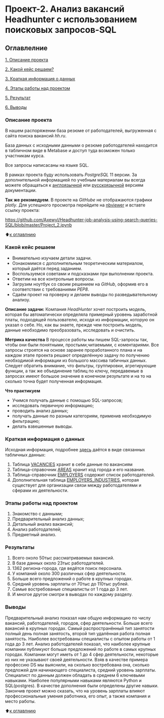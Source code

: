 # Проект-2. Анализ вакансий Headhunter с использованием поисковых запросов-SQL

## Оглавлелние
[1. Описание проекта](https://github.com/Axewyl/Headhunter-job-analysis-using-search-queries-SQL/blob/master/README.md#Описание-проекта)

[2. Какой кейс решаем?](https://github.com/Axewyl/Headhunter-job-analysis-using-search-queries-SQL/blob/master/README.md#Какой-кейс-решаем)

[3. Краткая информация о данных](https://github.com/Axewyl/Headhunter-job-analysis-using-search-queries-SQL/blob/master/README.md#Краткая-информация-о-данных)

[4. Этапы работы над проектом](https://github.com/Axewyl/Headhunter-job-analysis-using-search-queries-SQL/blob/master/README.md#Этапы-работы-над-проектом)

[5. Результат](https://github.com/Axewyl/Headhunter-job-analysis-using-search-queries-SQL/blob/master/README.md#Результаты)

[6. Выводы](https://github.com/Axewyl/Headhunter-job-analysis-using-search-queries-SQL/blob/master/README.md#Выводы)

### Описание проекта
В нашем распоряжении база резюме от работодателей, выгруженная с сайта поиска вакансий *hh.ru*.

База данных с исходными данными о резюме работодателей находится в табличном виде в Metabase и доступ туда возможен только участникам курса.

Все запросы написасаны на языке SQL.

В рамках проекта буду использовать *PostgreSQL* 11 версии. За дополнительной информацией по учебным материалам вы всегда можете обращаться к [англоязычной](https://www.postgresql.org/docs/11/index.html) или [русскоязычной](https://postgrespro.ru/docs/postgresql/11/index.html) версиям документации.

**Так же рекомедуем**. В проекте на *GitHube* не отображаются графики *plotly*. Для успешного просмотра перейдите на [nbviewer](https://nbviewer.org/) и вставте ссылку проекта:

https://github.com/Axewyl/Headhunter-job-analysis-using-search-queries-SQL/blob/master/Project_2.ipynb

:arrow_up:[к оглавлнию](https://github.com/Axewyl/Headhunter-job-analysis-using-search-queries-SQL/blob/master/README.md#Оглавлелние)

### Какой кейс решаем
- Внимательно изучаем детали задачи.
- Ознакомимся с дополнительным теоретическим материалом, который даётся перед заданием.
- Воспользуемся советами и подсказками при выполнении проекта.
- Ответим на все контрольные вопросы.
- Загрузим ноутбук со своим решением на *GitHub*, оформив его в соответствии с требованиями *PEP8*.
- Сдаём проект на проверку и делаем выводы по разведывательному анализу.

**Описание задачи:**
Компания *HeadHunter* хочет построить модель, которая бы автоматически определяла примерный уровень заработной платы, подходящей пользователю, исходя из информации, которую он указал о себе. Но, как вы знаете, прежде чем построить модель, данные необходимо преобразовать, исследовать и очистить.

**Метрика качества**
В процессе работы мы пишем SQL-запросы так, чтобы они были понятными, простыми,читаемыми, с коментариями. Все запросы строятся на основе заранее проработанного плана и на каждом этапе проекта решают определённую задачу по получению необходимой информации из большого массива табичных данных. 
Следует обратить внимание, что фильтры, группировки, агрегирующие функции, а так же объединение таблиц по ключу, передавемые в запросах имеют большое значение в конечном результате и на то на сколько точна будет полученная информация.

**Что практикуем**
- Учимся получать данные с помощью SQL-запросов;
- исследовать первичную информацию;
- проводить анализ данных;
- получать данные по разным категориям, применив необходимую фильтрацию;
- делать взвешенные выводы.

### Краткая информация о данных
Исходная информация, подробнее [здесь](data/MAIN.png) даётся в виде связанных табличных данных:
1. Таблица [VACANCIES](data/VACANCIES.png)  хранит в себе данные по вакансиям
2. Таблица-справочник [AREAS](data/AREAS.png) хранит код города и его название.
3. Таблица-справочник [EMPLOYERS](data/EMPLOYERS.png) содержит список работодателей.
4. Дополнительная таблица [EMPLOYERS_INDUSTRIES](data/EMPLOYERS_INDUSTRIES.png), которая существует для организации связи между работодателями и сферами их деятельности.

### Этапы работы над проектом
1. Знакомство с данными;
2. Предварительный анализ данных;
3. Детальный анализ вакансий;
4. Анализ работодателей;
5. Предметный анализ.

### Результаты
1. Всего около 50тыс рассматриваемых вакансий.
2. В базе данных около 23тыс работодателей.
3. 1362 региона-города, где ведётся поиск персонала.
4. У компаний около 300 различных сфер деятельности.
5. Больше всего предложений о работе в крупных городах.
6. Средний уровень зарплаты от 70тыс до 110тыс рублей.
7. Самые востребованые специалисты от 1 года до 3 лет.
8. И многое другое смотри в выводах по каждому разделу.

### Выводы
Предварительный анализ показал нам общую информацию по числу вакансий, работодателей, городов, сфер деятельности. Больше всего вакансий в крупных городах. Самый распространённый тип занятости полный день полная занятость, второй тип удалённая работа полная занятость. Наиболее востребованы специалисты с опытом работы от 1 года до 3 лет.
Анализ работодателей показал, что наиболее крупные компании публикуют больше предложений по работе в самых крупных городах. Компании могут иметь от 1 до 4 сфер деятельности, некоторые из них не указывают своей деятельности.
Взяв в качестве примера профессию DS мы выяснили, на сколько востребована она, сколько предложей для начинающего специалиста, средний уровень зарплаты. Специалист по данным должен обладать в среднем 6 ключевыми навыками. Наиболее популярными навыками являются Python и SQL(postgres). В качестве дополнения были определены другие навыки. 
Закончив проект можно сказать, что на уровень зарплаты влияют профессиональные умения работника, его опыт, а также компания и место работы.

:arrow_up:[к оглавлнию](https://github.com/Axewyl/Headhunter-job-analysis-using-search-queries-SQL/blob/master/README.md#Оглавлелние)

